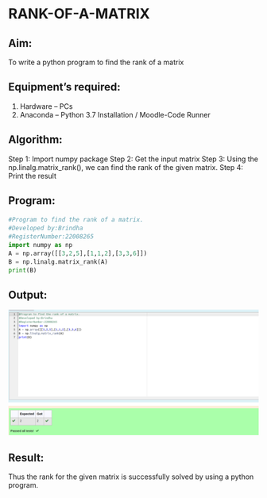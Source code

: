 # RANK-OF-A-MATRIX
## Aim:
To write a python program to find the rank of a matrix

## Equipment’s required:
1. 	Hardware – PCs
2. 	Anaconda – Python 3.7 Installation / Moodle-Code Runner

## Algorithm:
Step 1: Import numpy package
Step 2: Get the input matrix
Step 3: Using the np.linalg.matrix_rank(), we can find the rank of the given matrix.
Step 4: Print the result

## Program:
```python
#Program to find the rank of a matrix.
#Developed by:Brindha 
#RegisterNumber:22008265
import numpy as np
A = np.array([[3,2,5],[1,1,2],[3,3,6]])
B = np.linalg.matrix_rank(A)
print(B)
```

## Output:
![](./output2.png)

## Result:
Thus the rank for the given matrix is successfully solved by  using a python program.